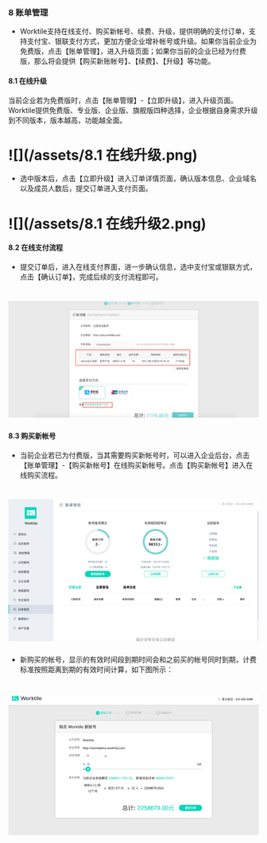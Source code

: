 ### 8 账单管理
* Worktile支持在线支付、购买新帐号、续费、升级，提供明确的支付订单，支持支付宝、银联支付方式，更加方便企业增补帐号或升级。如果你当前企业为免费版，点击【账单管理】，进入升级页面；如果你当前的企业已经为付费版，那么将会提供【购买新账帐号】、【续费】、【升级】等功能。

#### 8.1 在线升级
当前企业若为免费版时，点击【账单管理】-【立即升级】，进入升级页面。Worktile提供免费版、专业版、企业版、旗舰版四种选择，企业根据自身需求升级到不同版本，版本越高，功能越全面。
# ![](/assets/8.1 在线升级.png)

* 选中版本后，点击【立即升级】进入订单详情页面，确认版本信息、企业域名以及成员人数后，提交订单进入支付页面。

# ![](/assets/8.1 在线升级2.png)

#### 8.2 在线支付流程
* 提交订单后，进入在线支付界面，进一步确认信息，选中支付宝或银联方式，点击【确认订单】，完成后续的支付流程即可。

# ![](/assets/8.2在线支付流程.png)

#### 8.3 购买新帐号
* 当前企业若已为付费版，当其需要购买新帐号时，可以进入企业后台，点击【账单管理】-【购买新帐号】在线购买新帐号。点击【购买新帐号】进入在线购买流程。

# ![](/assets/8.3购买新账号.png)

* 新购买的帐号，显示的有效时间段到期时间会和之前买的帐号同时到期，计费标准按照距离到期的有效时间计算，如下图所示：

# ![](/assets/8.3购买新账号2.png)